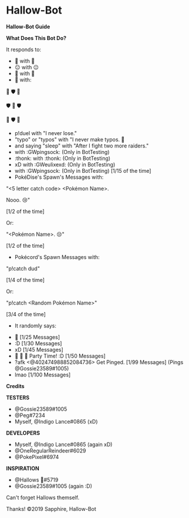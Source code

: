 # Hallow-Bot
**Hallow-Bot Guide**

__What Does This Bot Do?__

It responds to:
- 👀 with 👀
- 😐 with 😐
- 🎉 with 🎉
- 🔫 with:

🚫 🛡 🚫

🛡 🐁 🛡

🚫 🛡 🚫
- p!duel with "I never lose."
- "typo" or "typos" with "I never make typos. 😤
- <Pinging the Bot> and saying "sleep" with "After I fight two more raiders."
- <Pinging the Bot> with :GWpingsock: (Only in BotTesting)
- :thonk: with :thonk: (Only in BotTesting)
- xD with :GWeulixexd: (Only in BotTesting)
- <Pinging The Actual Hallows> with :GWpingsock: (Only in BotTesting) [1/15 of the time]
- PokéDise's Spawn's Messages with:
 
"<5 letter catch code> <Pokémon Name>.

 Nooo. 😢"
 
[1/2 of the time]

Or:

"<Pokémon Name>. 😒"

[1/2 of the time]

- Pokécord's Spawn Messages with:

"p!catch dud"

[1/4 of the time]

Or:

"p!catch <Random Pokémon Name>"

[3/4 of the time]

* It randomly says:

- 👀 [1/25 Messages]
- :D [1/30 Messages]
- xD [1/45 Messages]
- 🍾 🐁 🍹 Party Time! :D [1/50 Messages]
- ?afk <@402474988852084736> Get Pinged. [1/99 Messages] (Pings @Gossie23589#1005)
- lmao [1/100 Messages]

__**Credits**__

**TESTERS**
- @Gossie23589#1005
- @Peg#7234 
- Myself, @Indigo Lance#0865 (xD)

**DEVELOPERS**
- Myself, @Indigo Lance#0865 (again xD)
- @OneRegularReindeer#6029 
- @PokePixel#6974 

**INSPIRATION**
- @Hallows 🎵#5719 
- @Gossie23589#1005 (again :D)

Can't forget Hallows themself.

Thanks! ©2019 Sapphire, Hallow-Bot
